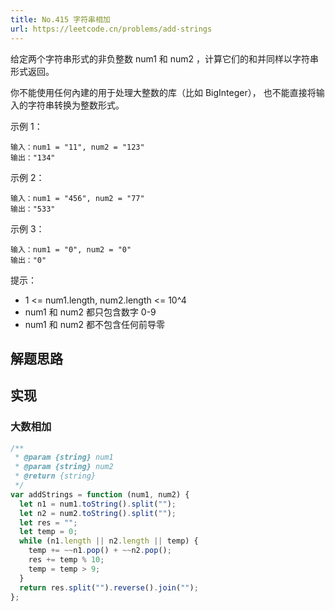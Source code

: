 ```yaml
---
title: No.415 字符串相加
url: https://leetcode.cn/problems/add-strings
---
```


给定两个字符串形式的非负整数 num1 和 num2 ，计算它们的和并同样以字符串形式返回。

你不能使用任何內建的用于处理大整数的库（比如 BigInteger）， 也不能直接将输入的字符串转换为整数形式。

示例 1：

```text
输入：num1 = "11", num2 = "123"
输出："134"
```

示例 2：

```text
输入：num1 = "456", num2 = "77"
输出："533"
```

示例 3：

```text
输入：num1 = "0", num2 = "0"
输出："0"
```

提示：

- 1 <= num1.length, num2.length <= 10^4
- num1 和 num2 都只包含数字 0-9
- num1 和 num2 都不包含任何前导零

## 解题思路

## 实现

### 大数相加

```js
/**
 * @param {string} num1
 * @param {string} num2
 * @return {string}
 */
var addStrings = function (num1, num2) {
  let n1 = num1.toString().split("");
  let n2 = num2.toString().split("");
  let res = "";
  let temp = 0;
  while (n1.length || n2.length || temp) {
    temp += ~~n1.pop() + ~~n2.pop();
    res += temp % 10;
    temp = temp > 9;
  }
  return res.split("").reverse().join("");
};
```
